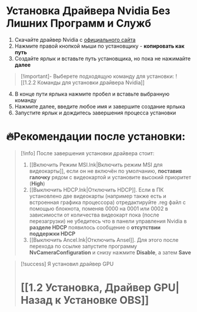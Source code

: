 # **Установка Драйвера Nvidia Без Лишних Программ и Служб**

1. Скачайте драйвер Nvidia с [официального сайта](https://www.nvidia.com/ru-ru/geforce/drivers)
2. Нажмите правой кнопкой мыши по установщику - **копировать как путь**
3. Создайте ярлык и вставьте путь установщика, но пока не нажимайте **далее**
> [!important]- Выберете подходящую команду для установки:
> ![[1.2.2 Команды для установки драйвера Nvidia]]

4. В конце пути ярлыка нажмите пробел и вставьте выбранную команду
5. Нажмите далее, введите любое имя и завершите создание ярлыка
6. Запустите ярлык и дождитесь завершения процесса установки
# **🔥Рекомендации после установки:** 

> [!info] После завершения установки драйвера стоит:
> 1. [[Включить Режим MSI.lnk|Включить режим MSI для видеокарты]], если он не включён по умолчанию, **поставив галочку** рядом с видеокартой и установите высокий приоритет (**High**)
> 2. [[Выключить HDCP.lnk|Отключить HDCP]]. Если в ПК установлено две видеокарты (например также есть и встроенная графика процессора) отредактируйте .reg файл с помощью блокнота, поменяв 0000 на 0001 или 0002 в зависимости от количества видеокарт пока (после перезагрузки) не убедитесь что в панели управления Nvidia в **разделе HDCP** появилось сообщение о **отсутствии поддержки HDCP**
> 3. [[Выключить Ancel.lnk|Отключить Ansel]]. Для этого после перехода по ссылке запустите программу **NvCameraConfiguration** и снизу нажмите **Disable**, а затем **Save**

> [!success] Я установил драйвер GPU
> # [[1.2 Установка, Драйвер GPU|Назад к Установке OBS]]